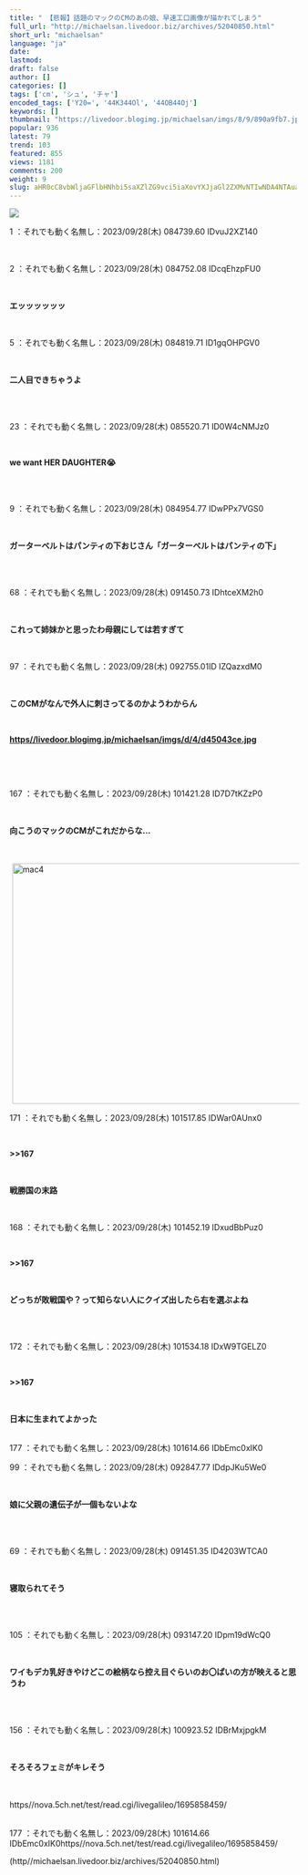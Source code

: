 ```yaml
---
title: " 【悲報】話題のマックのCMのあの娘、早速工口画像が描かれてしまう"
full_url: "http://michaelsan.livedoor.biz/archives/52040850.html"
short_url: "michaelsan"
language: "ja"
date: 
lastmod: 
draft: false
author: []
categories: []
tags: ['cm', 'シュ', 'チャ']
encoded_tags: ['Y20=', '44K344Ol', '44OB44Oj']
keywords: []
thumbnail: "https://livedoor.blogimg.jp/michaelsan/imgs/8/9/890a9fb7.jpg"
popular: 936
latest: 79
trend: 103
featured: 855
views: 1181
comments: 200
weight: 9
slug: aHR0cC8vbWljaGFlbHNhbi5saXZlZG9vci5iaXovYXJjaGl2ZXMvNTIwNDA4NTAuaHRtbA==
---
```


![](https://livedoor.blogimg.jp/michaelsan/imgs/8/9/890a9fb7.jpg)

<div><p>1 ：それでも動く名無し：2023/09/28(木) 084739.60 IDvuJ2XZ140</p><br><p>2 ：それでも動く名無し：2023/09/28(木) 084752.08 IDcqEhzpFU0</p><br><b><p>エッッッッッッ </p></b><br><p>5 ：それでも動く名無し：2023/09/28(木) 084819.71 ID1gqOHPGV0</p><br><b><p>二人目できちゃうよ </p><br></b><br><p>23 ：それでも動く名無し：2023/09/28(木) 085520.71 ID0W4cNMJz0</p><br><b><p>we want HER DAUGHTER😭 <br></p><br></b><br><p>9 ：それでも動く名無し：2023/09/28(木) 084954.77 IDwPPx7VGS0</p><br><b><p>ガーターベルトはパンティの下おじさん「ガーターベルトはパンティの下」 </p><br></b><br><p>68 ：それでも動く名無し：2023/09/28(木) 091450.73 IDhtceXM2h0</p><br><b><p>これって姉妹かと思ったわ母親にしては若すぎて </p></b><br><p>97 ：それでも動く名無し：2023/09/28(木) 092755.01ID IZQazxdM0</p><br><p><b><p>このCMがなんで外人に刺さってるのかようわからん</p></b></p><br><a title='' target='_blank' href='https//livedoor.blogimg.jp/michaelsan/imgs/d/4/d45043ce.jpg'><p><b><p>https//livedoor.blogimg.jp/michaelsan/imgs/d/4/d45043ce.jpg</p></b></p></a><p><br></p><br><p>167 ：それでも動く名無し：2023/09/28(木) 101421.28 ID7D7tKZzP0</p><br><b><p>向こうのマックのCMがこれだからな…</p><br></b><br><a target='_blank' title='mac4' href='https//livedoor.blogimg.jp/michaelsan/imgs/b/9/b9791f98.jpg'><img class='pict' hspace='5' alt='mac4' border='0' height='422' width='680' src='https//livedoor.blogimg.jp/michaelsan/imgs/b/9/b9791f98-s.jpg'></a><br><p>171 ：それでも動く名無し：2023/09/28(木) 101517.85 IDWar0AUnx0</p><br><p><b><p>>>167</p></b></p><p><b><p><br></p></b></p><b><p>戦勝国の末路</p></b><br><p>168 ：それでも動く名無し：2023/09/28(木) 101452.19 IDxudBbPuz0</p><br><p><b><p>>>167</p></b></p><p><b><p><br></p></b></p><b><p>どっちが敗戦国や？って知らない人にクイズ出したら右を選ぶよね </p><br></b><br><p>172 ：それでも動く名無し：2023/09/28(木) 101534.18 IDxW9TGELZ0</p><br><p><b><p>>>167</p></b></p><p><b><p><br></p></b></p><b><p>日本に生まれてよかった </p></b><br>177 ：それでも動く名無し：2023/09/28(木) 101614.66 IDbEmc0xIK0<br><p>99 ：それでも動く名無し：2023/09/28(木) 092847.77 IDdpJKu5We0</p><br><b><p>娘に父親の遺伝子が一個もないよな <br></p><br></b><br><p>69 ：それでも動く名無し：2023/09/28(木) 091451.35 ID4203WTCA0</p><br><b><p>寝取られてそう </p><br></b><br><p>105 ：それでも動く名無し：2023/09/28(木) 093147.20 IDpm19dWcQ0</p><br><b><p>ワイもデカ乳好きやけどこの絵柄なら控え目ぐらいのお〇ぱいの方が映えると思うわ <br></p><br></b><br><p>156 ：それでも動く名無し：2023/09/28(木) 100923.52 IDBrMxjpgkM</p><br><b><p>そろそろフェミがキレそう </p><br></b><br>https//nova.5ch.net/test/read.cgi/livegalileo/1695858459/<br><br clear='all'> <p id='a6850dc6aefc0d5bbff2bea180d92d89'> </p> <p id='a6850dc6aefc0d5bbff2bea180d92d89'> </p> <p class='alistcloud-container-6795'></p> <p>177 ：それでも動く名無し：2023/09/28(木) 101614.66 IDbEmc0xIK0https//nova.5ch.net/test/read.cgi/livegalileo/1695858459/</p></div>

(http//michaelsan.livedoor.biz/archives/52040850.html)
